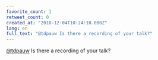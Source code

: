 ```yaml
---
favorite_count: 1
retweet_count: 0
created_at: "2018-12-04T10:24:10.000Z"
lang: en
full_text: "@tdpauw Is there a recording of your talk?"
---
```


[@tdpauw](https://twitter.com/tdpauw) Is there a recording of your talk?
